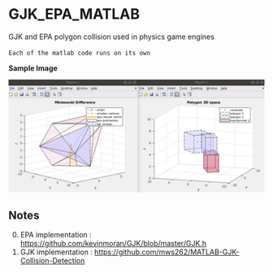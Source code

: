 # GJK_EPA_MATLAB
GJK and EPA polygon collision used in physics game engines

`Each of the matlab code runs on its own`

**Sample Image**

![Sample Picture](sample.png)

## Notes
0. EPA implementation : https://github.com/kevinmoran/GJK/blob/master/GJK.h
1. GJK implementation : https://github.com/mws262/MATLAB-GJK-Collision-Detection